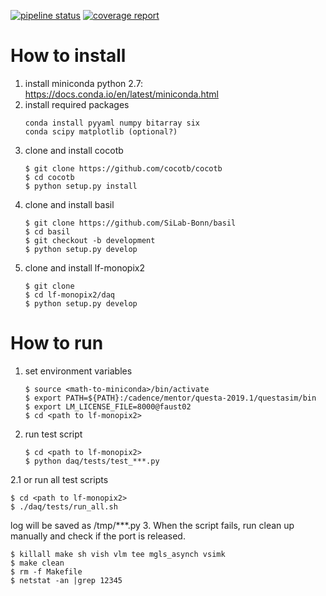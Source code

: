 [![pipeline status](https://gitlab.cern.ch/silab/lf-monopix2/badges/digital/pipeline.svg)](https://gitlab.cern.ch/silab/lf-monopix2/commits/digital)
[![coverage report](https://gitlab.cern.ch/silab/lf-monopix2/badges/digital/coverage.svg)](https://gitlab.cern.ch/silab/lf-monopix2/commits/digital)




# How to install
1. install miniconda python 2.7: https://docs.conda.io/en/latest/miniconda.html
2. install required packages
    ```console
    conda install pyyaml numpy bitarray six
    conda scipy matplotlib (optional?)
    ``` 
3. clone and install cocotb 
    ```console
    $ git clone https://github.com/cocotb/cocotb
    $ cd cocotb
    $ python setup.py install
    ```
4. clone and install basil
    ```console
    $ git clone https://github.com/SiLab-Bonn/basil
    $ cd basil
    $ git checkout -b development
    $ python setup.py develop
    ```
5. clone and install lf-monopix2
    ```console
    $ git clone 
    $ cd lf-monopix2/daq
    $ python setup.py develop
    ```
# How to run
1. set environment variables
    ```console
    $ source <math-to-miniconda>/bin/activate 
    $ export PATH=${PATH}:/cadence/mentor/questa-2019.1/questasim/bin
    $ export LM_LICENSE_FILE=8000@faust02
    $ cd <path to lf-monopix2>
    ```
2. run test script
   ```console
   $ cd <path to lf-monopix2>
   $ python daq/tests/test_***.py
   ```
2.1 or run all test scripts
   ```console
   $ cd <path to lf-monopix2>
   $ ./daq/tests/run_all.sh
   ```
   log will be saved as /tmp/***.py
3. When the script fails, run clean up manually and check if the port is released.
   ```console
   $ killall make sh vish vlm tee mgls_asynch vsimk
   $ make clean
   $ rm -f Makefile
   $ netstat -an |grep 12345 
   ```
